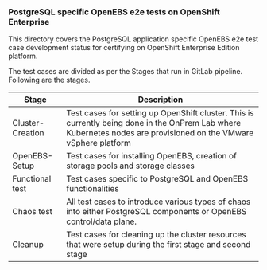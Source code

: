 ### PostgreSQL specific OpenEBS e2e tests on OpenShift Enterprise

This directory covers the PostgreSQL application specific OpenEBS e2e test case development status for certifying on OpenShift Enterprise Edition platform.

The test cases are divided as per the Stages that run in GitLab pipeline. Following are the stages.

| Stage            | Description                                                  |
| ---------------- | ------------------------------------------------------------ |
| Cluster-Creation | Test cases for setting up OpenShift cluster. This is currently being done in the OnPrem Lab where Kubernetes nodes are provisioned on the VMware vSphere platform |
| OpenEBS-Setup    | Test cases for installing OpenEBS, creation of storage pools and storage classes |
| Functional test  | Test cases specific to PostgreSQL and OpenEBS functionalities |
| Chaos test       | All test cases to introduce various types of chaos into either PostgreSQL components or OpenEBS control/data plane. |
| Cleanup          | Test cases for cleaning up the cluster resources that were setup during the first stage and second stage |